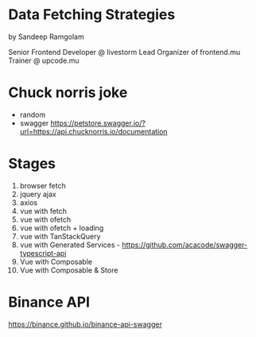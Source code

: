 # Data Fetching Strategies

by Sandeep Ramgolam

Senior Frontend Developer @ livestorm
Lead Organizer of frontend.mu
Trainer @ upcode.mu 


# Chuck norris joke 
- random 
- swagger https://petstore.swagger.io/?url=https://api.chucknorris.io/documentation

# Stages 

1. browser fetch
2. jquery ajax
3. axios
4. vue with fetch
5. vue with ofetch
6. vue with ofetch + loading
7. vue with TanStackQuery
8. vue with Generated Services - https://github.com/acacode/swagger-typescript-api
9. Vue with Composable
10. Vue with Composable & Store

# Binance API
https://binance.github.io/binance-api-swagger